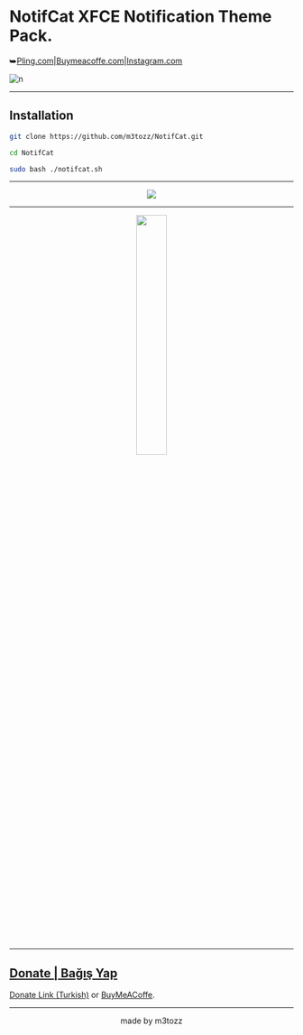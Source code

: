 # NotifCat XFCE Notification Theme Pack.
⮩<a href="https://www.pling.com/p/2030201/">Pling.com</a>|<a href="https://www.buymeacoffee.com/m3tozz/">Buymeacoffe.com</a>|<a href="https://www.instagram.com/metinzuhree/">Instagram.com</a>

![n](https://user-images.githubusercontent.com/79897762/235468495-fda40073-cb0d-4f6c-95bc-b20921edfba0.png)

--------------------------------------------------------------------------

Installation
--
```bash
git clone https://github.com/m3tozz/NotifCat.git 
```
```bash
cd NotifCat 
```
```bash
sudo bash ./notifcat.sh
```

--------------------------------------------------------------------------
  
<p align="center"><img src="https://user-images.githubusercontent.com/79897762/235471983-c7ad69a0-576a-471e-95e7-034ac9336824.png">

--------------------------------------------------------------------------
 
<a href="https://www.pling.com/p/2030201/" target="_blank"><p align="center"><img src="https://store.kde.org/images/system/ocsstore-download-button.png" width="33%">
 
--------------------------------------------------------------------------
  
Donate | Bağış Yap
 --
 <p align="left"><a href="https://kreosus.com/m3tozzch4rm">Donate Link (Turkish)</a> or <align="right"><a href="https://www.buymeacoffee.com/m3tozz">BuyMeACoffe</a>.
 
--------------------------------------------------------------------------
<p align="center">made by m3tozz
